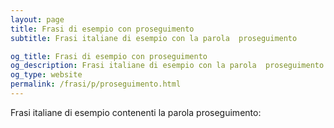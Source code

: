 ```yaml
---
layout: page
title: Frasi di esempio con proseguimento 
subtitle: Frasi italiane di esempio con la parola  proseguimento

og_title: Frasi di esempio con proseguimento 
og_description: Frasi italiane di esempio con la parola  proseguimento
og_type: website
permalink: /frasi/p/proseguimento.html
---
```


Frasi italiane di esempio contenenti la parola proseguimento:


